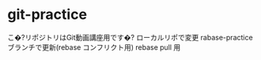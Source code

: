 # git-practice
こ�?リポジトリはGit動画講座用です�?
ローカルリポで変更
rabase-practiceブランチで更新(rebase コンフリクト用)
rebase pull 用
